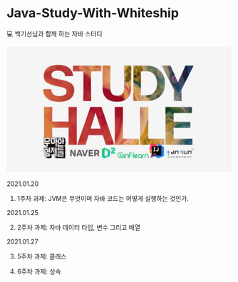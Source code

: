 # Java-Study-With-Whiteship
💻  백기선님과 함께 하는 자바 스터디

![](./스터디.jpg)

2021.01.20

1. 1주차 과제: JVM은 무엇이며 자바 코드는 어떻게 실행하는 것인가.

2021.01.25

2. 2주차 과제: 자바 데이터 타입, 변수 그리고 배열

2021.01.27

3. 5주차 과제: 클래스 


4. 6주차 과제: 상속